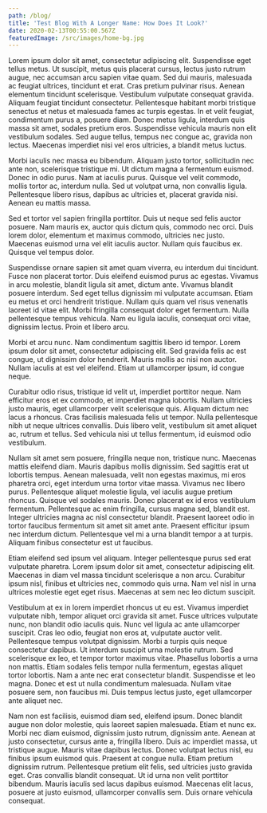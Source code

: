 ```yaml
---
path: /blog/
title: 'Test Blog With A Longer Name: How Does It Look?'
date: 2020-02-13T00:55:00.567Z
featuredImage: /src/images/home-bg.jpg
---
```

Lorem ipsum dolor sit amet, consectetur adipiscing elit. Suspendisse eget tellus metus. Ut suscipit, metus quis placerat cursus, lectus justo rutrum augue, nec accumsan arcu sapien vitae quam. Sed dui mauris, malesuada ac feugiat ultrices, tincidunt et erat. Cras pretium pulvinar risus. Aenean elementum tincidunt scelerisque. Vestibulum vulputate consequat gravida. Aliquam feugiat tincidunt consectetur. Pellentesque habitant morbi tristique senectus et netus et malesuada fames ac turpis egestas. In et velit feugiat, condimentum purus a, posuere diam. Donec metus ligula, interdum quis massa sit amet, sodales pretium eros. Suspendisse vehicula mauris non elit vestibulum sodales. Sed augue tellus, tempus nec congue ac, gravida non lectus. Maecenas imperdiet nisi vel eros ultricies, a blandit metus luctus.

Morbi iaculis nec massa eu bibendum. Aliquam justo tortor, sollicitudin nec ante non, scelerisque tristique mi. Ut dictum magna a fermentum euismod. Donec in odio purus. Nam at iaculis purus. Quisque vel velit commodo, mollis tortor ac, interdum nulla. Sed ut volutpat urna, non convallis ligula. Pellentesque libero risus, dapibus ac ultricies et, placerat gravida nisi. Aenean eu mattis massa.

Sed et tortor vel sapien fringilla porttitor. Duis ut neque sed felis auctor posuere. Nam mauris ex, auctor quis dictum quis, commodo nec orci. Duis lorem dolor, elementum et maximus commodo, ultricies nec justo. Maecenas euismod urna vel elit iaculis auctor. Nullam quis faucibus ex. Quisque vel tempus dolor.

Suspendisse ornare sapien sit amet quam viverra, eu interdum dui tincidunt. Fusce non placerat tortor. Duis eleifend euismod purus ac egestas. Vivamus in arcu molestie, blandit ligula sit amet, dictum ante. Vivamus blandit posuere interdum. Sed eget tellus dignissim mi vulputate accumsan. Etiam eu metus et orci hendrerit tristique. Nullam quis quam vel risus venenatis laoreet id vitae elit. Morbi fringilla consequat dolor eget fermentum. Nulla pellentesque tempus vehicula. Nam eu ligula iaculis, consequat orci vitae, dignissim lectus. Proin et libero arcu.

Morbi et arcu nunc. Nam condimentum sagittis libero id tempor. Lorem ipsum dolor sit amet, consectetur adipiscing elit. Sed gravida felis ac est congue, ut dignissim dolor hendrerit. Mauris mollis ac nisi non auctor. Nullam iaculis at est vel eleifend. Etiam ut ullamcorper ipsum, id congue neque.

Curabitur odio risus, tristique id velit ut, imperdiet porttitor neque. Nam efficitur eros et ex commodo, et imperdiet magna lobortis. Nullam ultricies justo mauris, eget ullamcorper velit scelerisque quis. Aliquam dictum nec lacus a rhoncus. Cras facilisis malesuada felis ut tempor. Nulla pellentesque nibh ut neque ultrices convallis. Duis libero velit, vestibulum sit amet aliquet ac, rutrum et tellus. Sed vehicula nisi ut tellus fermentum, id euismod odio vestibulum.

Nullam sit amet sem posuere, fringilla neque non, tristique nunc. Maecenas mattis eleifend diam. Mauris dapibus mollis dignissim. Sed sagittis erat ut lobortis tempus. Aenean malesuada, velit non egestas maximus, mi eros pharetra orci, eget interdum urna tortor vitae massa. Vivamus nec libero purus. Pellentesque aliquet molestie ligula, vel iaculis augue pretium rhoncus. Quisque vel sodales mauris. Donec placerat ex id eros vestibulum fermentum. Pellentesque ac enim fringilla, cursus magna sed, blandit est. Integer ultricies magna ac nisl consectetur blandit. Praesent laoreet odio in tortor faucibus fermentum sit amet sit amet ante. Praesent efficitur ipsum nec interdum dictum. Pellentesque vel mi a urna blandit tempor a at turpis. Aliquam finibus consectetur est ut faucibus.

Etiam eleifend sed ipsum vel aliquam. Integer pellentesque purus sed erat vulputate pharetra. Lorem ipsum dolor sit amet, consectetur adipiscing elit. Maecenas in diam vel massa tincidunt scelerisque a non arcu. Curabitur ipsum nisl, finibus et ultricies nec, commodo quis urna. Nam vel nisl in urna ultrices molestie eget eget risus. Maecenas at sem nec leo dictum suscipit.

Vestibulum at ex in lorem imperdiet rhoncus ut eu est. Vivamus imperdiet vulputate nibh, tempor aliquet orci gravida sit amet. Fusce ultrices vulputate nunc, non blandit odio iaculis quis. Nunc vel ligula ac ante ullamcorper suscipit. Cras leo odio, feugiat non eros at, vulputate auctor velit. Pellentesque tempus volutpat dignissim. Morbi a turpis quis neque consectetur dapibus. Ut interdum suscipit urna molestie rutrum. Sed scelerisque ex leo, et tempor tortor maximus vitae. Phasellus lobortis a urna non mattis. Etiam sodales felis tempor nulla fermentum, egestas aliquet tortor lobortis. Nam a ante nec erat consectetur blandit. Suspendisse et leo magna. Donec et est ut nulla condimentum malesuada. Nullam vitae posuere sem, non faucibus mi. Duis tempus lectus justo, eget ullamcorper ante aliquet nec.

Nam non est facilisis, euismod diam sed, eleifend ipsum. Donec blandit augue non dolor molestie, quis laoreet sapien malesuada. Etiam et nunc ex. Morbi nec diam euismod, dignissim justo rutrum, dignissim ante. Aenean at justo consectetur, cursus ante a, fringilla libero. Duis ac imperdiet massa, ut tristique augue. Mauris vitae dapibus lectus. Donec volutpat lectus nisl, eu finibus ipsum euismod quis. Praesent at congue nulla. Etiam pretium dignissim rutrum. Pellentesque pretium elit felis, sed ultricies justo gravida eget. Cras convallis blandit consequat. Ut id urna non velit porttitor bibendum. Mauris iaculis sed lacus dapibus euismod. Maecenas elit lacus, posuere at justo euismod, ullamcorper convallis sem. Duis ornare vehicula consequat.
